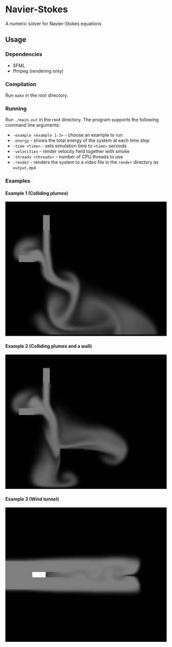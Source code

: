 # Navier-Stokes
A numeric solver for Navier-Stokes equations

## Usage

### Dependencies
* SFML
* ffmpeg (rendering only)

### Compilation
Run `make` in the root directory.

### Running
Run `./main.out` in the root directory. The program supports the following command line arguments:
* `-example <example 1-3>` - choose an example to run
* `-energy` - shows the total energy of the system at each time step
* `-time <time>` - sets simulation time to `<time>` seconds
* `-velocities` - render velocity field together with smoke
* `-threads <threads>` - number of CPU threads to use
* `-render` - renders the system to a video file in the `render` directory as `output.mp4`

### Examples

#### Example 1 (Colliding plumes)
![Example 1](render/examples/example1.png)

#### Example 2 (Colliding plumes and a wall)
![Example 2](render/examples/example2.png)

#### Example 3 (Wind tunnel)
![Example 3](render/examples/example3.png)
